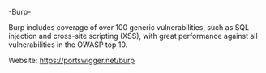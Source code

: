 -Burp-

Burp includes coverage of over 100 generic vulnerabilities, such as SQL injection and cross-site scripting (XSS), with great performance against all vulnerabilities in the OWASP top 10.

Website: https://portswigger.net/burp
